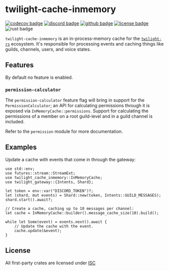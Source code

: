 <!-- cargo-sync-readme start -->

# twilight-cache-inmemory

[![codecov badge][]][codecov link] [![discord badge][]][discord link] [![github badge][]][github link] [![license badge][]][license link] ![rust badge]

`twilight-cache-inmemory` is an in-process-memory cache for the
[`twilight-rs`] ecosystem. It's responsible for processing events and
caching things like guilds, channels, users, and voice states.

## Features

By default no feature is enabled.

### `permission-calculator`

The `permission-calculator` feature flag will bring in support for the
`PermissionCalculator`; an API for calculating permissions through it is
exposed via `InMemoryCache::permissions`. Support for calculating the
permissions of a member on a root guild-level and in a guild channel is
included.

Refer to the `permission` module for more documentation.

## Examples

Update a cache with events that come in through the gateway:

```rust,no_run
use std::env;
use futures::stream::StreamExt;
use twilight_cache_inmemory::InMemoryCache;
use twilight_gateway::{Intents, Shard};

let token = env::var("DISCORD_TOKEN")?;
let (shard, mut events) = Shard::new(token, Intents::GUILD_MESSAGES);
shard.start().await?;

// Create a cache, caching up to 10 messages per channel:
let cache = InMemoryCache::builder().message_cache_size(10).build();

while let Some(event) = events.next().await {
    // Update the cache with the event.
    cache.update(&event);
}
```

## License

All first-party crates are licensed under [ISC][LICENSE.md]

[LICENSE.md]: https://github.com/twilight-rs/twilight/blob/main/LICENSE.md
[`twilight-rs`]: https://github.com/twilight-rs/twilight
[codecov badge]: https://img.shields.io/codecov/c/gh/twilight-rs/twilight?logo=codecov&style=for-the-badge&token=E9ERLJL0L2
[codecov link]: https://app.codecov.io/gh/twilight-rs/twilight/
[discord badge]: https://img.shields.io/discord/745809834183753828?color=%237289DA&label=discord%20server&logo=discord&style=for-the-badge
[discord link]: https://discord.gg/7jj8n7D
[docs:discord:sharding]: https://discord.com/developers/docs/topics/gateway#sharding
[github badge]: https://img.shields.io/badge/github-twilight-6f42c1.svg?style=for-the-badge&logo=github
[github link]: https://github.com/twilight-rs/twilight
[license badge]: https://img.shields.io/badge/license-ISC-blue.svg?style=for-the-badge&logo=pastebin
[license link]: https://github.com/twilight-rs/twilight/blob/main/LICENSE.md
[rust badge]: https://img.shields.io/badge/rust-1.60+-93450a.svg?style=for-the-badge&logo=rust

<!-- cargo-sync-readme end -->
